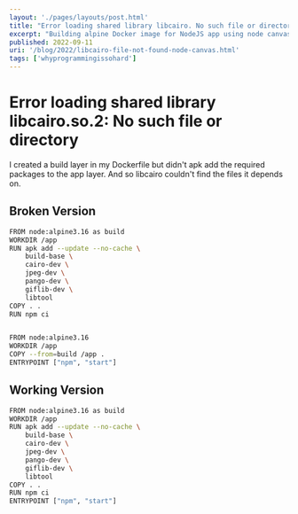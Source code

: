 ```yaml
---
layout: './pages/layouts/post.html'
title: "Error loading shared library libcairo. No such file or directory"
excerpt: "Building alpine Docker image for NodeJS app using node canvas and getting error from libcairo. The lesson learned is libcairo depends on the installed packages still being in the image and I wasn't including them."
published: 2022-09-11
uri: '/blog/2022/libcairo-file-not-found-node-canvas.html'
tags: ['whyprogrammingissohard']
---
```

# Error loading shared library libcairo.so.2: No such file or directory

I created a build layer in my Dockerfile but didn't apk add the required packages to the app layer. And so libcairo couldn't find the files it depends on.

## Broken Version

```bash
FROM node:alpine3.16 as build
WORKDIR /app
RUN apk add --update --no-cache \
    build-base \
    cairo-dev \
    jpeg-dev \
    pango-dev \
    giflib-dev \
    libtool
COPY . .
RUN npm ci


FROM node:alpine3.16
WORKDIR /app
COPY --from=build /app .
ENTRYPOINT ["npm", "start"]
```

## Working Version

```bash
FROM node:alpine3.16 as build
WORKDIR /app
RUN apk add --update --no-cache \
    build-base \
    cairo-dev \
    jpeg-dev \
    pango-dev \
    giflib-dev \
    libtool
COPY . .
RUN npm ci
ENTRYPOINT ["npm", "start"]
```
